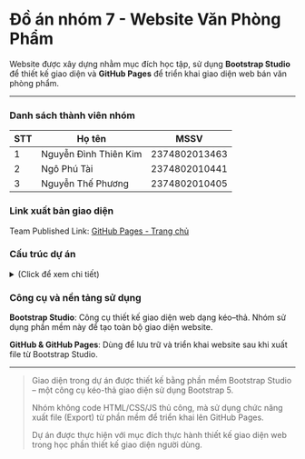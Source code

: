 # Đồ án nhóm 7 - Website Văn Phòng Phẩm
Website được xây dựng nhằm mục đích học tập, sử dụng **Bootstrap Studio** để thiết kế giao diện và **GitHub Pages** để triển khai giao diện web bán văn phòng phẩm.

---

### Danh sách thành viên nhóm

| STT | Họ tên         | MSSV      |
|-----|----------------|-----------|
| 1   | Nguyễn Đình Thiên Kim | 2374802013463 |
| 2   | Ngô Phú Tài   | 2374802010441 |
| 3   | Nguyễn Thế Phương  | 2374802010405 |



### Link xuất bản giao diện
Team Published Link:
[GitHub Pages - Trang chủ](https://giaodien.github.io/DoAnNhom7_VanPhongPham/TrangChu.html)



### Cấu trúc dự án
<details> 
   <summary>(Click để xem chi tiết)</summary>
  
```
DoAnNhom7_VanPhongPham/
│
├── index.html
├── TrangChu.html
├── TrangChu-user.html
├── DangNhap.html
├── DangKy.html
├── MucLuc.html
├── MucLuc-user.html
├── SanPham.html
├── SanPham-1.html
├── SanPham-2.html
├── ChiTietSanPham.html
├── giohang.html
├── thanhtoan.html
├── taikhoannguoidung.html
├── GioiThieu.html
├── ChinhSach.html
├── lienhe.html
│
├── assets/
│   ├── assets-Kim/
│   │   ├── bootstrap/
│   │   ├── css/
│   │   ├── fonts/
│   │   └── img/
│   ├── assets-Tai/
│   │   ├── bootstrap/
│   │   ├── css/
│   │   ├── fonts/
│   │   └── img/
│   ├── assets-phuong/
│       ├── bootstrap/
│       ├── css/
│       ├── fonts/
│       └── img/
│       └── js/
│
└── README.md
```
</details>



###  Công cụ và nền tảng sử dụng
**Bootstrap Studio**: Công cụ thiết kế giao diện web dạng kéo–thả. Nhóm sử dụng phần mềm này để tạo toàn bộ giao diện website.

**GitHub & GitHub Pages**: Dùng để lưu trữ và triển khai website sau khi xuất file từ Bootstrap Studio.

---

> Giao diện trong dự án được thiết kế bằng phần mềm Bootstrap Studio – một công cụ kéo-thả giao diện sử dụng Bootstrap 5.
> 
> Nhóm không code HTML/CSS/JS thủ công, mà sử dụng chức năng xuất file (Export) từ phần mềm để triển khai lên GitHub Pages.
> 
> Dự án được thực hiện với mục đích thực hành thiết kế giao diện web trong học phần thiết kế giao diện người dùng.
